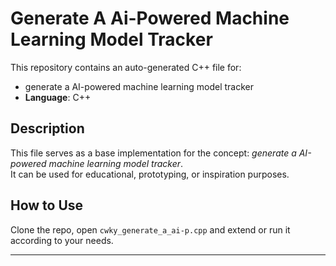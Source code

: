 # Generate A Ai-Powered Machine Learning Model Tracker

This repository contains an auto-generated C++ file for:

- generate a AI-powered machine learning model tracker
- **Language**: C++

## Description

This file serves as a base implementation for the concept: *generate a AI-powered machine learning model tracker*.  
It can be used for educational, prototyping, or inspiration purposes.

## How to Use

Clone the repo, open `cwky_generate_a_ai-p.cpp` and extend or run it according to your needs.

---


